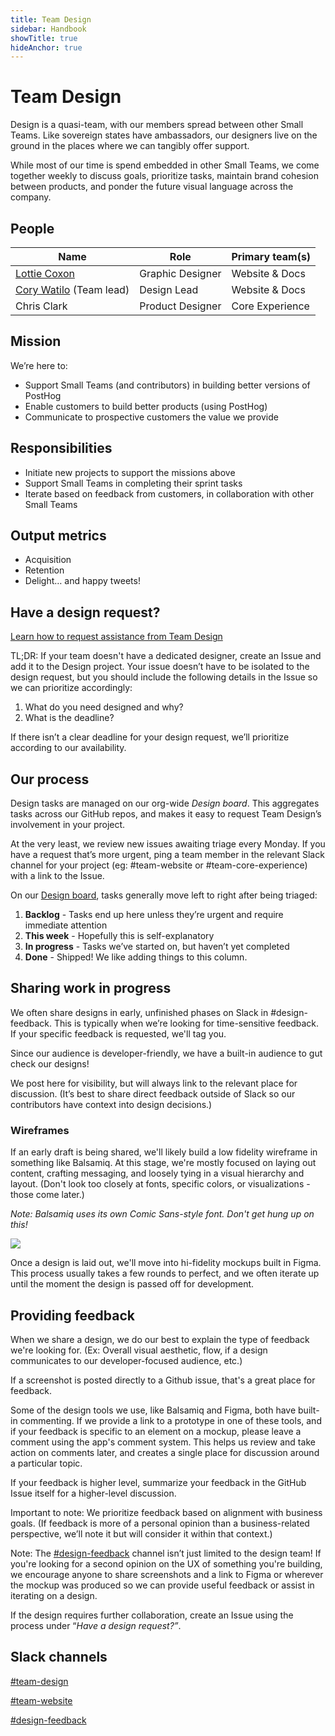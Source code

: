 ```yaml
---
title: Team Design
sidebar: Handbook
showTitle: true
hideAnchor: true
---
```


# Team Design

Design is a quasi-team, with our members spread between other Small Teams. Like sovereign states have ambassadors, our designers live on the ground in the places where we can tangibly offer support.

While most of our time is spend embedded in other Small Teams, we come together weekly to discuss goals, prioritize tasks, maintain brand cohesion between products, and ponder the future visual language across the company.


## People

| Name         | Role             | Primary team(s) |
|--------------|------------------|-----------------|
| [Lottie Coxon](/handbook/company/team#lottie-coxon-graphic-designer) | Graphic Designer | Website & Docs  |
| [Cory Watilo](/handbook/company/team/#cory-watilo-lead-designer) (Team lead)  | Design Lead      | Website & Docs  |
| Chris Clark  | Product Designer | Core Experience |


## Mission

We’re here to:

- Support Small Teams (and contributors) in building better versions of PostHog
- Enable customers to build better products (using PostHog)
- Communicate to prospective customers the value we provide


## Responsibilities

- Initiate new projects to support the missions above
- Support Small Teams in completing their sprint tasks
- Iterate based on feedback from customers, in collaboration with other Small Teams


## Output metrics

- Acquisition
- Retention
- Delight… and happy tweets!


## Have a design request?

[Learn how to request assistance from Team Design](/handbook/company/working-with-design)

TL;DR: If your team doesn't have a dedicated designer, create an Issue and add it to the Design project. Your issue doesn’t have to be isolated to the design request, but you should include the following details in the Issue so we can prioritize accordingly:

1. What do you need designed and why?
2. What is the deadline?

If there isn’t a clear deadline for your design request, we’ll prioritize according to our availability.


## Our process

Design tasks are managed on our org-wide *Design board*. This aggregates tasks across our GitHub repos, and makes it easy to request Team Design’s involvement in your project.

At the very least, we review new issues awaiting triage every Monday. If you have a request that’s more urgent, ping a team member in the relevant Slack channel for your project (eg: #team-website or #team-core-experience) with a link to the Issue.

On our [Design board](https://github.com/orgs/PostHog/projects/3), tasks generally move left to right after being triaged:

1. **Backlog** - Tasks end up here unless they’re urgent and require immediate attention
2. **This week** - Hopefully this is self-explanatory
3. **In progress** - Tasks we’ve started on, but haven’t yet completed
5. **Done** - Shipped! We like adding things to this column.


## Sharing work in progress

We often share designs in early, unfinished phases on Slack in #design-feedback. This is typically when we’re looking for time-sensitive feedback. If your specific feedback is requested, we'll tag you.

Since our audience is developer-friendly, we have a built-in audience to gut check our designs!

We post here for visibility, but will always link to the relevant place for discussion. (It’s best to share direct feedback outside of Slack so our contributors have context into design decisions.)


### **Wireframes**

If an early draft is being shared, we'll likely build a low fidelity wireframe in something like Balsamiq. At this stage, we're mostly focused on laying out content, crafting messaging, and loosely tying in a visual hierarchy and layout. (Don't look too closely at fonts, specific colors, or visualizations - those come later.)

*Note: Balsamiq uses its own Comic Sans-style font. Don't get hung up on this!*

<a class="ignore-external" href="https://user-images.githubusercontent.com/154479/114972248-2b887b80-9e4c-11eb-92fe-bce7bf14c808.png"><img src="https://user-images.githubusercontent.com/154479/114972248-2b887b80-9e4c-11eb-92fe-bce7bf14c808.png"/></a>

Once a design is laid out, we'll move into hi-fidelity mockups built in Figma. This process usually takes a few rounds to perfect, and we often iterate up until the moment the design is passed off for development.


## **Providing feedback**

When we share a design, we do our best to explain the type of feedback we're looking for. (Ex: Overall visual aesthetic, flow, if a design communicates to our developer-focused audience, etc.)

If a screenshot is posted directly to a Github issue, that's a great place for feedback.

Some of the design tools we use, like Balsamiq and Figma, both have built-in commenting. If we provide a link to a prototype in one of these tools, and if your feedback is specific to an element on a mockup, please leave a comment using the app's comment system. This helps us review and take action on comments later, and creates a single place for discussion around a particular topic.

If your feedback is higher level, summarize your feedback in the GitHub Issue itself for a higher-level discussion.

Important to note: We prioritize feedback based on alignment with business goals. (If feedback is more of a personal opinion than a business-related perspective, we’ll note it but will consider it within that context.)

Note: The [#design-feedback](https://posthog.slack.com/messages/design-feedback) channel isn’t just limited to the design team! If you're looking for a second opinion on the UX of something you're building, we encourage anyone to share screenshots and a link to Figma or wherever the mockup was produced so we can provide useful feedback or assist in iterating on a design.

If the design requires further collaboration, create an Issue using the process under “*Have a design request?”*.


## Slack channels

[#team-design](https://posthog.slack.com/messages/team-design)

[#team-website](https://posthog.slack.com/messages/team-website)

[#design-feedback](https://posthog.slack.com/messages/design-feedback)
